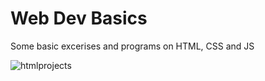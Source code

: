 # Web Dev Basics

Some basic excerises and programs on HTML, CSS and JS

![htmlprojects](https://user-images.githubusercontent.com/73244900/107027369-0cc59300-67d2-11eb-8a23-aa92de6f3e9b.gif)


